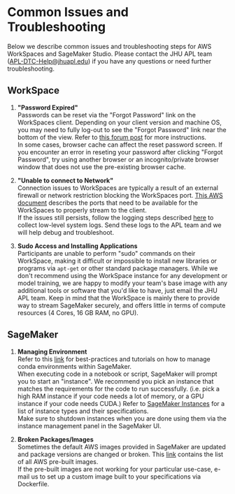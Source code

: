 # Common Issues and Troubleshooting

Below we describe common issues and troubleshooting steps for AWS WorkSpaces and SageMaker Studio. Please contact the JHU APL team (APL-DTC-Help@jhuapl.edu) if you have any questions or need further troubleshooting.  

## WorkSpace

1. **"Password Expired"**  
Passwords can be reset via the "Forgot Password" link on the WorkSpaces client. Depending on your client version and machine OS, you may need to fully log-out to see the "Forgot Password" link near the bottom of the view. Refer to [this forum post](https://forum.triagechallenge.darpa.mil/t/workspaces-password-reset/407) for more instructions.  
In some cases, browser cache can affect the reset password screen. If you encounter an error in reseting your password after clicking "Forgot Password", try using another browser or an incognito/private browser window that does not use the pre-existing browser cache.  


2. **"Unable to connect to Network"**  
Connection issues to WorkSpaces are typically a result of an external firewall or network restriction blocking the WorkSpaces port. [This AWS document](https://docs.aws.amazon.com/workspaces/latest/adminguide/workspaces-port-requirements.html) describes the ports that need to be available for the WorkSpaces to properly stream to the client.  
If the issues still persists, follow the logging steps described [here](https://docs.aws.amazon.com/whitepapers/latest/best-practices-deploying-amazon-workspaces/collecting-a-workspaces-support-log-bundle-for-debugging.html) to collect low-level system logs. Send these logs to the APL team and we will help debug and troubleshoot. 

3. **Sudo Access and Installing Applications**  
Participants are unable to perform "sudo" commands on their WorkSpace, making it difficult or impossible to install new libraries or programs via `apt-get` or other standard package managers. While we don't recommend using the WorkSpace instance for any development or model training, we are happy to modify your team's base image with any additional tools or software that you'd like to have, just email the JHU APL team. Keep in mind that the WorkSpace is mainly there to provide way to stream SageMaker securely, and offers little in terms of compute resources (4 Cores, 16 GB RAM, no GPU). 

## SageMaker
1. **Managing Environment**  
Refer to this [link](https://docs.aws.amazon.com/sagemaker/latest/dg/studio-lab-use-manage.html) for best-practices and tutorials on how to manage conda environments within SageMaker.  
When executing code in a notebook or script, SageMaker will prompt you to start an "instance". We recommend you pick an instance that matches the requirements for the code to run successfully. (i.e. pick a high RAM instance if your code needs a lot of memory, or a GPU instance if your code needs CUDA.) Refer to [SageMaker Instances](SageMaker%20Instances.md) for a list of instance types and their specifications.  
Make sure to shutdown instances when you are done using them via the instance management panel in the SageMaker UI. 

2. **Broken Packages/Images**  
Sometimes the default AWS images provided in SageMaker are updated and package versions are changed or broken. This [link](https://docs.aws.amazon.com/sagemaker/latest/dg/notebooks-available-images.html) contains the list of all AWS pre-built images.  
If the pre-built images are not working for your particular use-case, e-mail us to set up a custom image built to your specifications via Dockerfile. 

